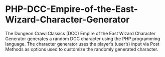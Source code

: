 # PHP-DCC-Empire-of-the-East-Wizard-Character-Generator
The Dungeon Crawl Classics (DCC) Empire of the East Wizard Character Generator generates a random DCC character using the PHP programming language. The character generator uses the player’s (user’s) input via Post Methods as options used to customize the randomly generated character.
